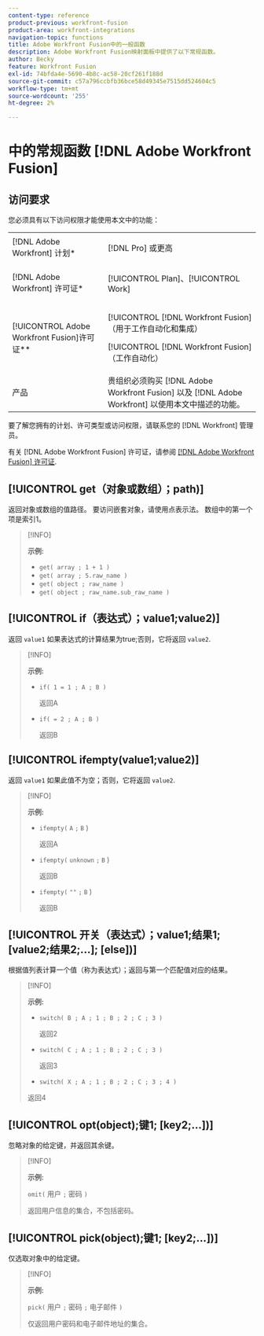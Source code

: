 ```yaml
---
content-type: reference
product-previous: workfront-fusion
product-area: workfront-integrations
navigation-topic: functions
title: Adobe Workfront Fusion中的一般函数
description: Adobe Workfront Fusion映射面板中提供了以下常规函数。
author: Becky
feature: Workfront Fusion
exl-id: 74bfda4e-5690-4b8c-ac58-20cf261f188d
source-git-commit: c57a796ccbfb36bce58d49345e7515dd524604c5
workflow-type: tm+mt
source-wordcount: '255'
ht-degree: 2%

---
```


# 中的常规函数 [!DNL Adobe Workfront Fusion]

## 访问要求

您必须具有以下访问权限才能使用本文中的功能：

<table style="table-layout:auto">
 <col> 
 <col> 
 <tbody> 
  <tr> 
   <td role="rowheader">[!DNL Adobe Workfront] 计划*</td> 
   <td> <p>[!DNL Pro] 或更高</p> </td> 
  </tr> 
  <tr data-mc-conditions=""> 
   <td role="rowheader">[!DNL Adobe Workfront] 许可证*</td> 
   <td> <p>[!UICONTROL Plan]、[!UICONTROL Work]</p> </td> 
  </tr> 
  <tr> 
   <td role="rowheader">[!UICONTROL Adobe Workfront Fusion]许可证**</td> 
   <td> <p>[!UICONTROL [!DNL Workfront Fusion] （用于工作自动化和集成） </p><p>[!UICONTROL [!DNL Workfront Fusion] （工作自动化）</p>  </td> 
  </tr> 
  <tr> 
   <td role="rowheader">产品</td> 
   <td>贵组织必须购买 [!DNL Adobe Workfront Fusion] 以及 [!DNL Adobe Workfront] 以使用本文中描述的功能。</td> 
  </tr> 
 </tbody> 
</table>

要了解您拥有的计划、许可类型或访问权限，请联系您的 [!DNL Workfront] 管理员。

有关 [!DNL Adobe Workfront Fusion] 许可证，请参阅 [[!DNL Adobe Workfront Fusion] 许可证](../../workfront-fusion/get-started/license-automation-vs-integration.md).

## [!UICONTROL get（对象或数组）；path)]

返回对象或数组的值路径。 要访问嵌套对象，请使用点表示法。 数组中的第一个项是索引1。

>[!INFO]
>
>**示例:**
>
>* `get( array ; 1 + 1 )`
>* `get( array ; 5.raw_name )`
>* `get( object ; raw_name )`
>* `get( object ; raw_name.sub_raw_name )`


## [!UICONTROL if（表达式）；value1;value2)]

返回 `value1` 如果表达式的计算结果为true;否则，它将返回 `value2`.

>[!INFO]
>
>**示例:**
>
>* `if( 1 = 1 ; A ; B )`
   >
   >    返回A
>
>* `if( = 2 ; A ; B )`
   >
   >   返回B


## [!UICONTROL ifempty(value1;value2)]

返回 `value1` 如果此值不为空；否则，它将返回 `value2`.

>[!INFO]
>
>**示例:**
>
>* `ifempty(` `A` `;` `B` )
   >
   >   返回A
>
>* `ifempty(` `unknown` `;` `B` )
   >
   >   返回B
>
>* `ifempty(` `""` `;` `B` )
   >
   >   返回B


## [!UICONTROL 开关（表达式）；value1;结果1; [value2;结果2;...]; [else])]

根据值列表计算一个值（称为表达式）；返回与第一个匹配值对应的结果。

>[!INFO]
>
>**示例:**
>
>* `switch( B ; A ; 1 ; B ; 2 ; C ; 3 )`
   >
   >   返回2
>
>* `switch( C ; A ; 1 ; B ; 2 ; C ; 3 )`
   >
   >   返回3
>
>* `switch( X ; A ; 1 ; B ; 2 ; C ; 3 ; 4 )`
>
>  返回4

## [!UICONTROL opt(object);键1; [key2;...])]

忽略对象的给定键，并返回其余键。

>[!INFO]
>
>**示例:**
>
>`omit(` 用户 `;` 密码 `)`
>
>返回用户信息的集合，不包括密码。

## [!UICONTROL pick(object);键1; [key2;...])]

仅选取对象中的给定键。

>[!INFO]
>
>**示例:**
>
>`pick(` 用户 `;` 密码 `;` 电子邮件 `)`
>
>仅返回用户密码和电子邮件地址的集合。
